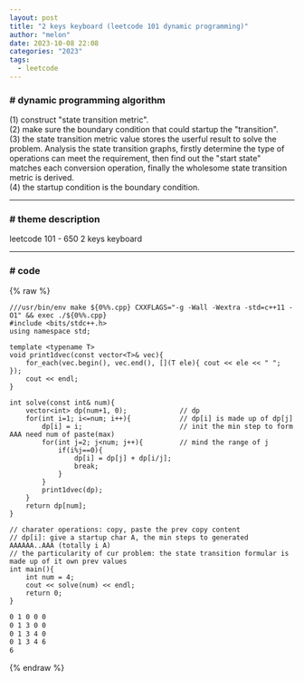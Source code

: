 ```yaml
---
layout: post
title: "2 keys keyboard (leetcode 101 dynamic programming)"
author: "melon"
date: 2023-10-08 22:08
categories: "2023"
tags:
  - leetcode
---
```


### # dynamic programming algorithm
(1) construct "state transition metric".  
(2) make sure the boundary condition that could startup the "transition".  
(3) the state transition metric value stores the userful result to solve the problem. Analysis the state transition graphs, firstly determine the type of operations can meet the requirement, then find out the "start state" matches each conversion operation, finally the wholesome state transition metric is derived.  
(4) the startup condition is the boundary condition.

<hr>

### # theme description
leetcode 101 - 650 2 keys keyboard

<hr>

### # code
{% raw %}
```text
///usr/bin/env make ${0%%.cpp} CXXFLAGS="-g -Wall -Wextra -std=c++11 -O1" && exec ./${0%%.cpp}
#include <bits/stdc++.h>
using namespace std;

template <typename T>
void print1dvec(const vector<T>& vec){
    for_each(vec.begin(), vec.end(), [](T ele){ cout << ele << " "; });
    cout << endl;
}

int solve(const int& num){
    vector<int> dp(num+1, 0);             // dp
    for(int i=1; i<=num; i++){            // dp[i] is made up of dp[j]
        dp[i] = i;                        // init the min step to form AAA need num of paste(max)
        for(int j=2; j<num; j++){         // mind the range of j
            if(i%j==0){
                dp[i] = dp[j] + dp[i/j];
                break;
            }
        }
        print1dvec(dp);
    }
    return dp[num];
}

// charater operations: copy, paste the prev copy content
// dp[i]: give a startup char A, the min steps to generated AAAAAA..AAA (totally i A)
// the particularity of cur problem: the state transition formular is made up of it own prev values
int main(){
    int num = 4;
    cout << solve(num) << endl;
    return 0;
}
```
```txt
0 1 0 0 0
0 1 3 0 0
0 1 3 4 0
0 1 3 4 6
6
```
{% endraw %}
